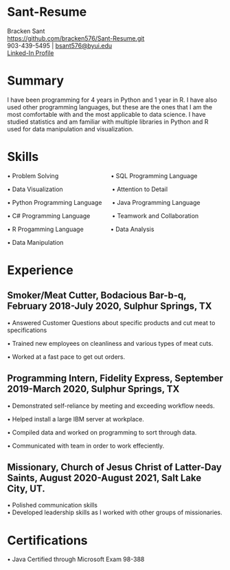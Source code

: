 # Sant-Resume
Bracken Sant   
https://github.com/bracken576/Sant-Resume.git   
903-439-5495 | bsant576@byui.edu   
[Linked-In Profile](https://linkedin.com/in/bracken-sant-70b76a192)
# Summary
I have been programming for 4 years in Python and 1 year in R. I have also used other programming languages, but these are the ones that I am the most comfortable with and the most applicable to data science. I have studied statistics and am familiar with multiple libraries in Python and R used for data manipulation and visualization. 
# Skills
•	Problem Solving &nbsp;&nbsp;&nbsp;&nbsp;&nbsp;&nbsp;&nbsp;&nbsp;&nbsp;&nbsp;&nbsp;&nbsp;&nbsp;&nbsp;&nbsp;&nbsp;&nbsp;&nbsp;&nbsp;&nbsp;&nbsp;&nbsp;&nbsp;&nbsp;&nbsp;&nbsp;&nbsp;&nbsp;&nbsp; •  SQL Programming Language

•	Data Visualization &nbsp;&nbsp;&nbsp;&nbsp;&nbsp;&nbsp;&nbsp;&nbsp;&nbsp;&nbsp;&nbsp;&nbsp;&nbsp;&nbsp;&nbsp;&nbsp;&nbsp;&nbsp;&nbsp;&nbsp;&nbsp;&nbsp;&nbsp;&nbsp;&nbsp;&nbsp;&nbsp; •   Attention to Detail

•	Python Programming Language &nbsp;&nbsp;&nbsp;&nbsp; •   Java Programming Language	

•	C# Programming Language &nbsp;&nbsp;&nbsp;&nbsp;&nbsp;&nbsp;&nbsp;&nbsp;&nbsp;&nbsp;&nbsp; •   Teamwork and Collaboration

•	R Progamming Language &nbsp;&nbsp;&nbsp;&nbsp;&nbsp;&nbsp;&nbsp;&nbsp;&nbsp;&nbsp;&nbsp;&nbsp;&nbsp;&nbsp; •   Data Analysis

•	Data Manipulation

# Experience
## Smoker/Meat Cutter, Bodacious Bar-b-q, February 2018-July 2020, Sulphur Springs, TX

•	Answered Customer Questions about specific products and cut meat to specifications

•	Trained new employees on cleanliness and various types of meat cuts.

•	Worked at a fast pace to get out orders.

## Programming Intern, Fidelity Express, September 2019-March 2020, Sulphur Springs, TX

•	Demonstrated self-reliance by meeting and exceeding workflow needs.

•	Helped install a large IBM server at workplace.

•	Compiled data and worked on programming to sort through data.

• Communicated with team in order to work effeciently.

## Missionary, Church of Jesus Christ of Latter-Day Saints, August 2020-August 2021, Salt Lake City, UT.
• Polished communication skills   
• Developed leadership skills as I worked with other groups of missionaries.

# Certifications
•	Java Certified through Microsoft Exam 98-388
